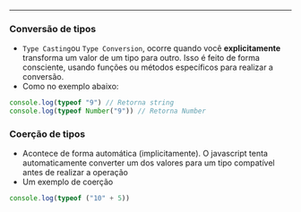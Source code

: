 ___
### Conversão de tipos
- `Type Casting`ou `Type Conversion`, ocorre quando você **explicitamente** transforma um valor de um tipo para outro. Isso é feito de forma consciente, usando funções ou métodos específicos para realizar a conversão.
- Como no exemplo abaixo:
```js
console.log(typeof "9") // Retorna string
console.log(typeof Number("9")) // Retorna Number
```

### Coerção de tipos
- Acontece de forma automática (implicitamente). O javascript tenta automaticamente converter um dos valores para um tipo compatível antes de realizar a operação
- Um exemplo de coerção
```js
console.log(typeof ("10" + 5))
```